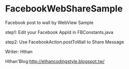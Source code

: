 FacebookWebShareSample
======================

Facebook post to wall by WebView Sample

step1: Edit your Facebook AppId in FBConstants.java

step2: Use FacebookAction.postToWall  to Share Message

Writer: Hthan

Hthan'Blog:http://ethancodingstyle.blogspot.tw/

